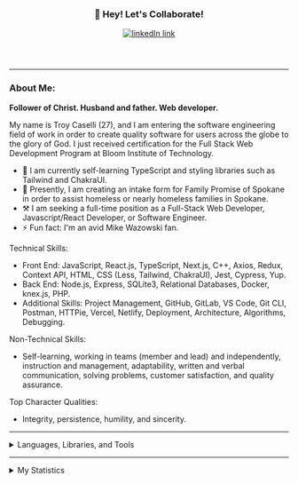 <header>
  <div align='center'>
    <h3>👋 Hey! Let's Collaborate!</h3>
    <a href='https://www.linkedin.com/in/troy-caselli/'>
      <img src='https://img.shields.io/badge/LinkedIn-blue?logo=linkedin&logoColor=white&style=for-the-badge' alt='linkedIn link'/>
    </a>
  </div>
</header>

---

<h3>About Me:</h3>
<b>Follower of Christ. Husband and father. Web developer.</b>

My name is Troy Caselli (27), and I am entering the software engineering field of work in order to create quality software for users across the globe to the glory of God. I just received certification for the Full Stack Web Development Program at Bloom Institute of Technology.

- 🌱 I am currently self-learning TypeScript and styling libraries such as Tailwind and ChakraUI.
- 🔭 Presently, I am creating an intake form for Family Promise of Spokane in order to assist homeless or nearly homeless families in Spokane.
- ⚒️ I am seeking a full-time position as a Full-Stack Web Developer, Javascript/React Developer, or Software Engineer.
- ⚡ Fun fact: I'm an avid Mike Wazowski fan.

Technical Skills:
- Front End: JavaScript, React.js, TypeScript, Next.js, C++, Axios, Redux, Context API, HTML, CSS (Less, Tailwind, ChakraUI), Jest, Cypress, Yup.
- Back End: Node.js, Express, SQLite3, Relational Databases, Docker, knex.js, PHP.
- Additional Skills: Project Management, GitHub, GitLab, VS Code, Git CLI, Postman, HTTPie, Vercel, Netlify, Deployment, Architecture, Algorithms, Debugging.

Non-Technical Skills:
- Self-learning, working in teams (member and lead) and independently, instruction and management, adaptability, written and verbal communication, solving problems, customer satisfaction, and quality assurance.

Top Character Qualities:
- Integrity, persistence, humility, and sincerity.

---

<details>
  <summary>Languages, Libraries, and Tools</summary>
  <div align='center'>
    <h3>Languages and Libraries:</h3>
    <div>
      <img src='https://github.com/devicons/devicon/blob/master/icons/c/c-original.svg' alt='c icon' height='40px' width='auto'/>
      <img src='https://github.com/devicons/devicon/blob/master/icons/javascript/javascript-original.svg' alt='javascript icon' height='40px' width='auto'/>
      <img src='https://github.com/devicons/devicon/blob/master/icons/typescript/typescript-original.svg' alt='typescript icon' height='40px' width='auto'/>
      <img src='https://github.com/devicons/devicon/blob/master/icons/react/react-original-wordmark.svg' alt='react icon' height='40px' width='auto'/>
      <img src='https://github.com/devicons/devicon/blob/master/icons/nextjs/nextjs-original.svg' alt='next.js' height='40px' width='auto'/>
      <img src='https://github.com/devicons/devicon/blob/master/icons/redux/redux-original.svg' alt='redux icon' height='40px' width='auto'/>
      <img src='https://github.com/devicons/devicon/blob/master/icons/html5/html5-original-wordmark.svg' alt='html icon' height='40px' width='auto'/>
      <img src='https://github.com/devicons/devicon/blob/master/icons/css3/css3-original-wordmark.svg' alt='css icon' height='40px' width='auto'/>
      <img src='https://github.com/devicons/devicon/blob/master/icons/less/less-plain-wordmark.svg' alt='less' height='40px' width='auto'/>
      <img src='https://github.com/devicons/devicon/blob/master/icons/tailwindcss/tailwindcss-plain.svg' alt='tailwind css' height='40px' width='auto'/>
      <img src='https://github.com/devicons/devicon/blob/master/icons/nodejs/nodejs-original.svg' alt='nodejs icon' height='40px' width='auto'/>
      <img src='https://github.com/devicons/devicon/blob/master/icons/express/express-original.svg' alt='express icon' height='40px' width='auto'/>
      <img src='https://github.com/devicons/devicon/blob/master/icons/sqlite/sqlite-original.svg' alt='sqlite icon' height='40px' width='auto'/>
      <img src='' alt='' height='40px' width='auto'/>
      <img src='' alt='' height='40px' width='auto'/>
      <img src='' alt='' height='40px' width='auto'/>
    </div>
    <h3>Tools:</h3>
    <div>
      <img src='https://github.com/devicons/devicon/blob/master/icons/github/github-original-wordmark.svg' alt='github icon' height='40px' width='auto'/>
      <img src='https://github.com/devicons/devicon/blob/master/icons/gitlab/gitlab-original.svg' alt='gitlab' height='40px' width='auto'/>
      <img src='https://github.com/devicons/devicon/blob/master/icons/vscode/vscode-original-wordmark.svg' alt='vs code icon' height='40px' width='auto'/>
      <img src='https://github.com/devicons/devicon/blob/master/icons/slack/slack-original.svg' alt='slack icon' height='40px' width='auto'/>
      <img src='https://github.com/devicons/devicon/blob/master/icons/codepen/codepen-plain.svg' alt='codepen icon' height='40px' width='auto'/>
      <img src='https://github.com/cypress-io/cypress-icons/blob/master/src/logo/cypress-io-logo-round.svg' alt='cypress icon' height='40px' width='auto'/>
      <img src='https://github.com/devicons/devicon/blob/master/icons/docker/docker-plain.svg' alt='docker' height='40px' width='auto'/>
      <img src='' alt='' height='40px' width='auto'/>
    </div>
  </div>
  <br />
  <br />
</details>
 
 ---
 
<details>
  <summary>My Statistics</summary>
  <div align='center'>
    <img src='http://github-readme-streak-stats.herokuapp.com?user=troycaselli&theme=dark&background=000000)'/>
    <!-- <img src='https://github-readme-stats.vercel.app/api?username=troycaselli&layout=compact&theme=vision-friendly-dark'/> -->
    <!-- <img src='https://github-readme-stats.vercel.app/api/top-langs/?username=troycaselli&layout=compact&theme=vision-friendly-dark'/> -->
  </div>
</details>
